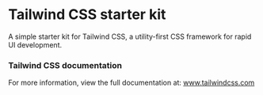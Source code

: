 # Tailwind CSS starter kit
A simple starter kit for Tailwind CSS, a utility-first CSS framework for rapid UI development.

### Tailwind CSS documentation
For more information, view the full documentation at: www.tailwindcss.com
